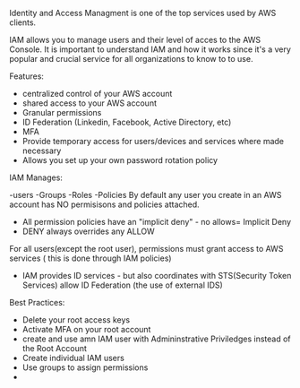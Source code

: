 
Identity and Access Managment is one of the top services used by AWS clients.

IAM allows you to manage users and their level of acces to the AWS Console. It is important to understand IAM and how it works since it's a very popular and crucial service for all organizations to know to to use.


Features: 

- centralized control of your AWS account
- shared access to your AWS account
- Granular permissions
- ID Federation (Linkedin, Facebook, Active Directory, etc)
- MFA
- Provide temporary access for users/devices and services where made necessary
- Allows you set up your own password rotation policy

IAM Manages:

-users
-Groups
-Roles
-Policies
 By default any user you create in an AWS account has NO permisisons and policies attached.
 
 - All permission policies have an "implicit deny" - no allows= Implicit Deny
 - DENY always overrides any ALLOW
 
 For all users(except the root user), permissions must grant access to AWS services ( this is done through IAM policies)
 - IAM provides ID services - but also coordinates with STS(Security Token Services) allow ID Federation (the use of external IDS)

Best Practices:
- Delete your root access keys
- Activate MFA on your root account
- create and use amn IAM user with Admininstrative Priviledges instead of the Root Account
- Create individual IAM users
- Use groups to assign permissions
-
